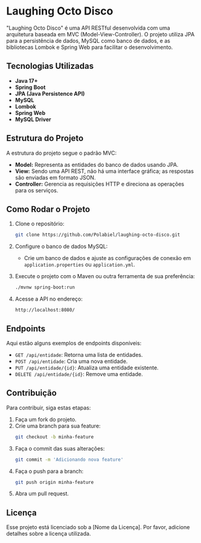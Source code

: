 
# Laughing Octo Disco

"Laughing Octo Disco" é uma API RESTful desenvolvida com uma arquitetura baseada em MVC (Model-View-Controller). O projeto utiliza JPA para a persistência de dados, MySQL como banco de dados, e as bibliotecas Lombok e Spring Web para facilitar o desenvolvimento.

## Tecnologias Utilizadas

- **Java 17+**
- **Spring Boot**
- **JPA (Java Persistence API)**
- **MySQL**
- **Lombok**
- **Spring Web**
- **MySQL Driver**

## Estrutura do Projeto

A estrutura do projeto segue o padrão MVC:
- **Model:** Representa as entidades do banco de dados usando JPA.
- **View:** Sendo uma API REST, não há uma interface gráfica; as respostas são enviadas em formato JSON.
- **Controller:** Gerencia as requisições HTTP e direciona as operações para os serviços.

## Como Rodar o Projeto

1. Clone o repositório:
   ```bash
   git clone https://github.com/Polabiel/laughing-octo-disco.git
   ```

2. Configure o banco de dados MySQL:
   - Crie um banco de dados e ajuste as configurações de conexão em `application.properties` ou `application.yml`.

3. Execute o projeto com o Maven ou outra ferramenta de sua preferência:
   ```bash
   ./mvnw spring-boot:run
   ```

4. Acesse a API no endereço:
   ```
   http://localhost:8080/
   ```

## Endpoints

Aqui estão alguns exemplos de endpoints disponíveis:

- `GET /api/entidade`: Retorna uma lista de entidades.
- `POST /api/entidade`: Cria uma nova entidade.
- `PUT /api/entidade/{id}`: Atualiza uma entidade existente.
- `DELETE /api/entidade/{id}`: Remove uma entidade.

## Contribuição

Para contribuir, siga estas etapas:

1. Faça um fork do projeto.
2. Crie uma branch para sua feature:
   ```bash
   git checkout -b minha-feature
   ```
3. Faça o commit das suas alterações:
   ```bash
   git commit -m 'Adicionando nova feature'
   ```
4. Faça o push para a branch:
   ```bash
   git push origin minha-feature
   ```
5. Abra um pull request.

## Licença

Esse projeto está licenciado sob a [Nome da Licença]. Por favor, adicione detalhes sobre a licença utilizada.
